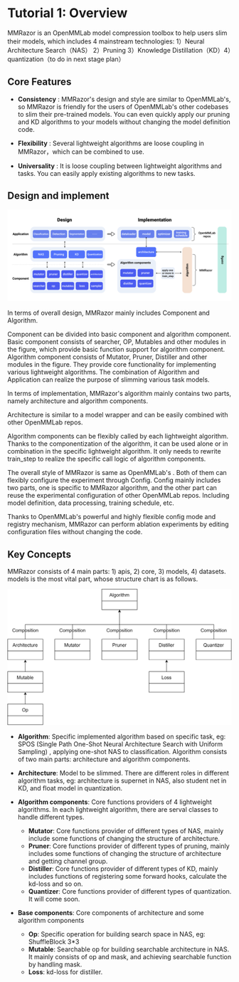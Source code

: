 # Tutorial 1: Overview

MMRazor is an OpenMMLab model compression toolbox to help users slim their models, which includes 4 mainstream technologies: 1）Neural Architecture Search（NAS） 2）Pruning  3）Knowledge Distillation（KD）4）quantization（to do in next stage plan）

## Core Features

- **Consistency** : MMRazor's design and style are similar to OpenMMLab's, so MMRazor is friendly for the users of OpenMMLab's other codebases to slim their pre-trained models. You can even quickly apply our pruning and KD algorithms to your models without changing the model definition code.

- **Flexibility** : Several lightweight algorithms are loose coupling in MMRazor，which can be combined to use.

- **Universality** : It is loose coupling between lightweight algorithms and tasks. You can easily apply existing algorithms to new tasks.

## Design and implement

![design_and_implement](../imgs/tutorials/overview/design_and_implement.png)

In terms of overall design, MMRazor mainly includes Component and Algorithm.

Component can be divided into basic component and algorithm component. Basic
component consists of searcher, OP, Mutables and other modules in the figure,
which provide basic function support for algorithm component. Algorithm component
consists of Mutator, Pruner, Distiller and other modules in the figure. They
provide core functionality for implementing various lightweight algorithms.
The combination of Algorithm and Application can realize the purpose of slimming
various task models.

In terms of implementation, MMRazor's algorithm mainly contains two parts, namely
architecture and algorithm components.

Architecture is similar to a model wrapper and can be easily combined with other OpenMMLab repos.

Algorithm components can be flexibly called by each lightweight algorithm. Thanks to the componentization of the algorithm, it can be used alone or in combination in the specific lightweight algorithm. It only needs to rewrite train_step to
realize the specific call logic of algorithm components.

The overall style of MMRazor is same as OpenMMLab's . Both of them can flexibly configure the experiment through Config. Config mainly includes two parts, one is specific to MMRazor algorithm, and the other part can reuse the experimental
configuration of other OpenMMLab repos. Including model definition, data processing, training schedule, etc.

Thanks to OpenMMLab's powerful and highly flexible config mode and registry mechanism, MMRazor can perform ablation experiments by editing configuration files without changing the code.

## Key Concepts

MMRazor consists of 4 main parts: 1) apis, 2) core, 3) models, 4) datasets. models is the most vital part, whose structure chart is as follows.

![overview](../imgs/tutorials/overview/overview.png)

- **Algorithm**: Specific implemented algorithm based on specific task, eg: SPOS (Single Path One-Shot Neural Architecture Search with Uniform Sampling) , applying one-shot NAS to classification. Algorithm consists of two main parts: architecture and algorithm components.

- **Architecture**: Model to be slimmed. There are different roles in different algorithm tasks, eg: architecture is supernet in NAS, also student net in KD, and float model in quantization.

- **Algorithm components**: Core functions providers of 4 lightweight algorithms. In each lightweight algorithm, there are serval classes to handle different types.

  - **Mutator**: Core functions provider of different types of NAS, mainly include some functions of changing the structure of architecture.
  - **Pruner**: Core functions provider of different types of pruning, mainly includes some functions of changing the structure of architecture and getting channel group.
  - **Distiller**: Core functions provider of different types of KD, mainly includes functions of  registering some forward hooks, calculate the kd-loss and so on.
  - **Quantizer**: Core functions provider of different types of quantization. It will come soon.

- **Base components**: Core components of architecture and some algorithm components
  - **Op**: Specific operation for building search space in NAS, eg: ShuffleBlock 3*3
  - **Mutable**: Searchable op for building searchable architecture in NAS. It mainly consists of op and mask,  and achieving searchable function by handling mask.
  - **Loss**: kd-loss for distiller.
